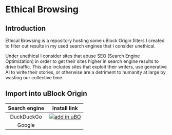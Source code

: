 # Ethical Browsing

## Introduction

Ethical Browsing is a repository hosting some uBlock Origin filters I created
to filter out results in my used search engines that I consider unethical.

Under unethical I consider sites that abuse SEO (Search Engine Optimization)
in order to get their sites higher in search engine results to drive traffic.
This also includes sites that exploit their writers, use generative AI to write
their stories, or otherwise are a detriment to humanity at large by wasting our
collective time.

## Import into uBlock Origin

| Search engine | Install link |
|:---:|:---:|
|DuckDuckGo|[![add in uBO](https://img.shields.io/static/v1?label=uBO&message=add%20this%20filter&color=cb613b&style=flat&logo=uBlock%20Origin)](https://subscribe.adblockplus.org/?location=https%3A%2F%2Fraw.githubusercontent.com%2Fashemedai%2Fethical-browsing%2Fmain%2Fduckduckgo%2Fvalnet.txt)|
|Google| |
